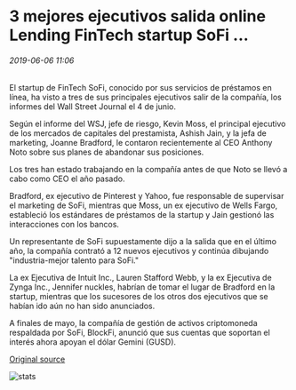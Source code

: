 # 3 mejores ejecutivos salida online Lending FinTech startup SoFi ...

###### 2019-06-06 11:06

El startup de FinTech SoFi, conocido por sus servicios de préstamos en línea, ha visto a tres de sus principales ejecutivos salir de la compañía, los informes del Wall Street Journal el 4 de junio.

Según el informe del WSJ, jefe de riesgo, Kevin Moss, el principal ejecutivo de los mercados de capitales del prestamista, Ashish Jain, y la jefa de marketing, Joanne Bradford, le contaron recientemente al CEO Anthony Noto sobre sus planes de abandonar sus posiciones.

Los tres han estado trabajando en la compañía antes de que Noto se llevó a cabo como CEO el año pasado.

Bradford, ex ejecutivo de Pinterest y Yahoo, fue responsable de supervisar el marketing de SoFi, mientras que Moss, un ex ejecutivo de Wells Fargo, estableció los estándares de préstamos de la startup y Jain gestionó las interacciones con los bancos.

Un representante de SoFi supuestamente dijo a la salida que en el último año, la compañía contrató a 12 nuevos ejecutivos y continúa dibujando "industria-mejor talento para SoFi."

La ex Ejecutiva de Intuit Inc., Lauren Stafford Webb, y la ex Ejecutiva de Zynga Inc., Jennifer nuckles, habrían de tomar el lugar de Bradford en la startup, mientras que los sucesores de los otros dos ejecutivos que se habían ido aún no han sido anunciados.

A finales de mayo, la compañía de gestión de activos criptomoneda respaldada por SoFi, BlockFi, anunció que sus cuentas que soportan el interés ahora apoyan el dólar Gemini (GUSD).

[Original source](https://cointelegraph.com/news/3-top-executives-depart-online-lending-fintech-startup-sofi)

![stats](https://c.statcounter.com/11760860/0/a89fa40b/1/ "stats")
